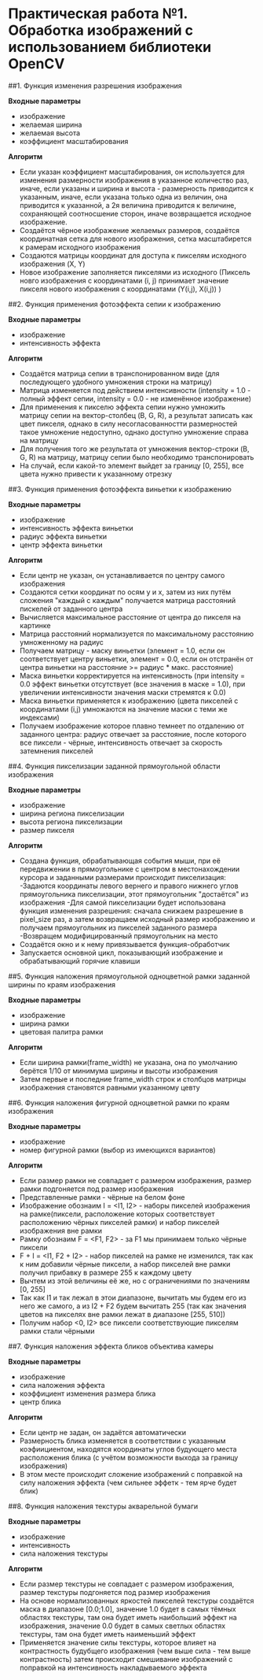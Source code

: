 # Практическая работа №1. Обработка изображений с использованием библиотеки OpenCV

##1. Функция изменения разрешения изображения

**Входные параметры**
 - изображение
 - желаемая ширина
 - желаемая высота
 - коэффициент масштабирования

**Алгоритм**
 - Если указан коэффициент масштабирования, он используется для изменения размерности изображения в    указанное количество раз,
     иначе, если указаны и ширина и высота - размерность приводится к указанным,
     иначе, если указана только одна из величин, она приводится к указанной, а 2я величина приводится к величине, сохраняющей соотносшение сторон,
     иначе возвращается исходное изображение.
 - Создаётся чёрное изображение желаемых размеров, создаётся координатная сетка для нового изображения, сетка масштабирется к рамерам исходного изображения
 - Создаются матрицы координат для доступа к пикселям исходного изображения (X, Y)
 - Новое изображение заполняется пикселями из исходного (Пиксель новго изображения с координатами (i, j) принимает значение пикселя нового изображения с координатами (Y(i,j), X(i,j)) )

##2. Функция применения фотоэффекта сепии к изображению

**Входные параметры**
 - изображение
 - интенсивность эффекта

**Алгоритм**
 - Создаётся матрица сепии в транспонированном виде (для последующего удобного умножения строки на матрицу)
 - Матрица изменяется под действием интенсивности (intensity = 1.0 - полный эффект сепии, intensity = 0.0 - не изменённое изображение)
 - Для применения к пикселю эффекта сепии нужно умножить матрицу сепии на вектор-столбец (B, G, R), а результат записать как цвет пикселя, однако в силу несогласованностти размерностей такое умножение недоступно, однако доступно умножение справа на матрицу
 - Для получения того же результата от умножения вектор-строки (B, G, R) на матрицу, матрицу сепии было необходимо транспонировать
 - На случай, если какой-то элемент выйдет за границу [0, 255], все цвета нужно привести к указанному отрезку


##3. Функция применения фотоэффекта виньетки к изображению

**Входные параметры**
 - изображение
 - интенсивность эффекта виньетки
 - радиус эффекта виньетки
 - центр эффекта виньетки

**Алгоритм**
 - Если центр не указан, он устанавливается по центру самого изображения
 - Создаются сетки координат по осям y и x, затем из них путём сложения "каждый с каждым" получается матрица расстояний пискелей от заданного центра
 - Вычисляется максимальное расстояние от центра до пикселя на картинке
 - Матрица расстояний нормализуется по максимальному расстоянию умноженному на радиус
 - Получаем матрицу - маску виньетки (элемент = 1.0, если он соответствует центру виньетки, элемент = 0.0, если он отстранён от центра виньетки на расстояние >= радиус * макс. расстояние)
 - Маска виньетки корректируется на интенсивность (при intensity = 0.0 эффект виньетки отсутствует (все значения в маске = 1.0), при увеличении интенсивности значения маски стремятся к 0.0)
 - Маска виньетки применяется к изображению (цвета пикселей с координатами (i,j) умножаются на значение маски с теми же индексами)
 - Получаем изображение которое плавно темнеет по отдалению от заданного центра: радиус отвечает за расстояние, после которого все пиксели - чёрные, интенсивность отвечает за скорость затемнения пикселей

##4. Функция пикселизации заданной прямоугольной области изображения

**Входные параметры**
 - изображение
 - ширина региона пикселизации
 - высота региона пикселизации
 - размер пикселя

**Алгоритм**
 - Создана функция, обрабатывающая события мыши, при её передвижении в прямоугольнике с центром в местонахождении курсора и заданными размерами происходит пикселизация:
    -Задаются координаты левого вернего и правого нижнего углов прямоугольника пикселизации, этот прямоугольник "достаётся" из изображения
    -Для самой пикселизации будет использована функция изменения разрешения: сначала снижаем разрешение в pixel_size раз, а затем возвращаем исходный размер изображению и получаем прямоугольник из пикселей заданного размера
    -Возвращем модифицированный прямоугольник на место
 - Создаётся окно и к нему привязывается функция-обработчик
 - Запускается основной цикл, показывающий изображение и обрабатывающий горячие клавиши

##5. Функция наложения прямоугольной одноцветной рамки заданной ширины по краям изображения

**Входные параметры**
 - изображение
 - ширина рамки
 - цветовая палитра рамки

**Алгоритм**
 - Если ширина рамки(frame_width) не указана, она по умолчанию берётся 1/10 от минимума ширины и высоты изображения
 - Затем первые и последние frame_width строк и столбцов матрицы изображения становятся равными указанному цевту

##6. Функция наложения фигурной одноцветной рамки по краям изображения

**Входные параметры**
 - изображение
 - номер фигурной рамки (выбор из имеющихся вариантов)

**Алгоритм**
 - Если размер рамки не совпадает с размером изображения, размер рамки подгоняется под размер изображения
 - Представленные рамки - чёрные на белом фоне
 - Изображение обознаим I = <I1, I2> - наборы пикселей изображения на рамке(пиксели, расположение которых соответствует расположению чёрных пикселей рамки) и набор пикселей изображения вне рамки
 - Рамку обознаим F = <F1, F2> - за F1 мы принимаем только чёрные пиксели
 - F + I = <I1, F2 + I2> - набор пикселей на рамке не изменился, так как к ним добавили чёрные пиксели, а набор пикселей вне рамки получил прибавку в размере 255 к каждому цвету
 - Вычтем из этой величины её же, но с ограничениями по значениям [0, 255]
 - Так как I1 и так лежал в этои диапазоне, вычитать мы будем его из него же самого, а из I2 + F2 будем вычитать 255 (так как значения цветов на пикселях вне рамки лежат в диапазоне [255, 510])
 - Получим набор <0, I2> все пиксели соответствующие пикселям рамки стали чёрными

##7. Функция наложения эффекта бликов объектива камеры

**Входные параметры**
 - изображение
 - сила наложения эффекта
 - коэффициент изменения размера блика
 - центр блика 

**Алгоритм**
 - Если центр не задан, он задаётся автоматически
 - Размерность блика изменяется в соответствии с указанным коэфиициентом, находятся координаты углов будующего места расположения блика (с учётом возможности выхода за границу изображения)
 - В этом месте происходит сложение изображений с поправкой на силу наложения эффекта (чем сильнее эффетк - тем ярче будет блик)

##8. Функция наложения текстуры акварельной бумаги

**Входные параметры**
 - изображение
 - интенсивность
 - сила наложения текстуры

**Алгоритм**
 - Если размер текстуры не совпадает с размером изображения, размер текстуры подгоняется под размер изображения
 - На основе нормализованных яркостей пикселей текстуры создаётся маска в диапазоне [0.0;1.0], значение 1.0 будет в самых тёмных областях текстуры, там она будет иметь наибольший эффект на изображения, значение 0.0 будет в самых светлых областях текстуры, там она будет иметь наименьший эффект
 - Применяется значение силы текстуры, которое влияет на контрастность будубщего изображения (чем выше сила - тем выше контрастность)
затем происходит смешивание изображений с поправкой на интенсивность накладываемого эффекта


















